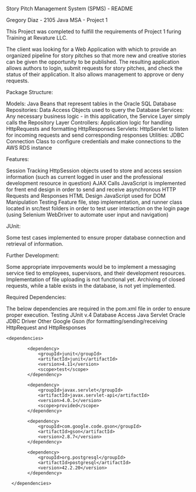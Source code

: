 Story Pitch Management System (SPMS) - README

Gregory Diaz - 2105 Java MSA - Project 1

This Project was completed to fulfill the requirements of Project 1 furing Training at Revature LLC.

The client was looking for a Web Application with which to  provide an organized pipeline for story pitches so that more new and creative stories can be given the opportunity to be published. The resulting application allows authors to login, submit requests for story pitches, and check the status of their application. It also allows management to approve or deny requests.

Package Structure:

Models: Java Beans that represent tables in the Oracle SQL Database
Repositories: Data Access Objects used to query the Database
Services: Any necessary business logic - in this application, the Service Layer simply calls the Repository Layer
Controllers: Application logic for handling HttpRequests and formatting HttpResponses
Servlets: HttpServlet to listen for incoming requests and send corresponding responses
Utilities: JDBC Connection Class to configure credentials and make connections to the AWS RDS instance

Features:

Session Tracking
HttpSession objects used to store and access session information (such as current logged in user and the professional development resource in question)
AJAX Calls
JavaScript is implemented for frent end design in order to send and receive asynchronous HTTP Requests and Responses
HTML Design
JavaScript used for DOM Manipulation
Testing
Feature file, step implementation, and runner class located in src/test folders in order to test user interaction on the login page (using Selenium WebDriver to automate user input and navigation)

JUnit:

Some test cases implemented to ensure proper database connection and retrieval of information.

Further Development:

Some appropriate imrpovements would be to implement a messaging service tied to employees, supervisors, and their development resources.
Implementation of file uploading is not functional yet.
Archiving of closed requests, while a table exists in the database, is not yet implemented.

Required Dependencies:

The below dependencies are required in the pom.xml file in order to ensure proper execution.
Testing
JUnit v.4
Database Access
Java Servlet
Oracle JDBC Driver
Other
Google Gson (for formatting/sending/receiving HttpRequest and HttpResponses

```
<dependencies>
  
		<dependency>
			<groupId>junit</groupId>
			<artifactId>junit</artifactId>
			<version>4.11</version>
			<scope>test</scope>
		</dependency>
		
		<dependency>
			<groupId>javax.servlet</groupId>
			<artifactId>javax.servlet-api</artifactId>
			<version>4.0.1</version>
			<scope>provided</scope>
		</dependency>

		<dependency>
			<groupId>com.google.code.gson</groupId>
			<artifactId>gson</artifactId>
			<version>2.8.7</version>
		</dependency>

		<dependency>
			<groupId>org.postgresql</groupId>
			<artifactId>postgresql</artifactId>
			<version>42.2.20</version>
		</dependency>
		
  </dependencies>

```
